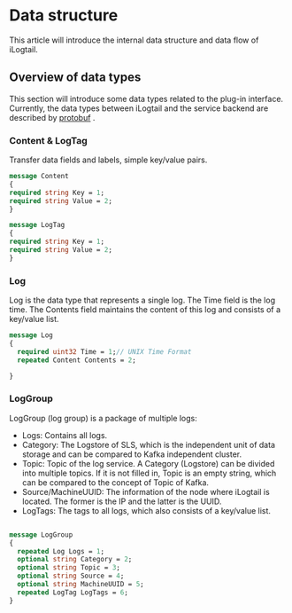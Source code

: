 # Data structure
This article will introduce the internal data structure and data flow of iLogtail.

## Overview of data types
This section will introduce some data types related to the plug-in interface. Currently, the data types between iLogtail and the service backend are described by [protobuf]( ../../../pkg/protocol/proto/sls_logs.proto) .

### Content & LogTag
Transfer data fields and labels, simple key/value pairs.

```protobuf
message Content
{
required string Key = 1;
required string Value = 2;
}

message LogTag
{
required string Key = 1;
required string Value = 2;
}
```

### Log
Log is the data type that represents a single log. The Time field is the log time. The Contents field maintains the content of this log and consists of a key/value list.

```protobuf
message Log
{
  required uint32 Time = 1;// UNIX Time Format
  repeated Content Contents = 2;

}
```

### LogGroup

LogGroup (log group) is a package of multiple logs:

- Logs: Contains all logs.
- Category: The Logstore of SLS, which is the independent unit of data storage and can be compared to Kafka independent cluster.
- Topic: Topic of the log service. A Category (Logstore) can be divided into multiple topics. If it is not filled in, Topic is an empty string, which can be compared to the concept of Topic of Kafka.
- Source/MachineUUID: The information of the node where iLogtail is located. The former is the IP and the latter is the UUID.
- LogTags: The tags to all logs, which also consists of a key/value list.

```protobuf

message LogGroup
{
  repeated Log Logs = 1;
  optional string Category = 2;
  optional string Topic = 3;
  optional string Source = 4;
  optional string MachineUUID = 5;
  repeated LogTag LogTags = 6;
}
```

